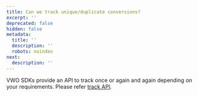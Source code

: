 ```yaml
---
title: Can we track unique/duplicate conversions?
excerpt: ''
deprecated: false
hidden: false
metadata:
  title: ''
  description: ''
  robots: noindex
next:
  description: ''
---
```

VWO SDKs provide an API to track once or again and again depending on your requirements. Please refer [track API](https://developers.vwo.com/reference#section-tracking-goal-having-same-identifier-across-different-campaigns).
